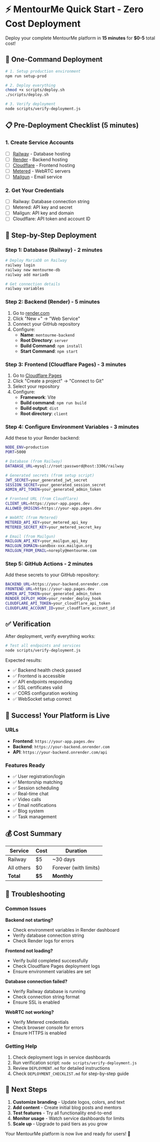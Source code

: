# ⚡ MentourMe Quick Start - Zero Cost Deployment

Deploy your complete MentourMe platform in **15 minutes** for **$0-5** total cost!

## 🚀 One-Command Deployment

```bash
# 1. Setup production environment
npm run setup-prod

# 2. Deploy everything
chmod +x scripts/deploy.sh
./scripts/deploy.sh

# 3. Verify deployment
node scripts/verify-deployment.js
```

## 📋 Pre-Deployment Checklist (5 minutes)

### 1. Create Service Accounts
- [ ] [Railway](https://railway.app) - Database hosting
- [ ] [Render](https://render.com) - Backend hosting  
- [ ] [Cloudflare](https://cloudflare.com) - Frontend hosting
- [ ] [Metered](https://metered.ca) - WebRTC servers
- [ ] [Mailgun](https://mailgun.com) - Email service

### 2. Get Your Credentials
- [ ] Railway: Database connection string
- [ ] Metered: API key and secret
- [ ] Mailgun: API key and domain
- [ ] Cloudflare: API token and account ID

## 🎯 Step-by-Step Deployment

### Step 1: Database (Railway) - 2 minutes
```bash
# Deploy MariaDB on Railway
railway login
railway new mentourme-db
railway add mariadb

# Get connection details
railway variables
```

### Step 2: Backend (Render) - 5 minutes
1. Go to [render.com](https://render.com/dashboard)
2. Click "New +" → "Web Service"
3. Connect your GitHub repository
4. Configure:
   - **Name**: `mentourme-backend`
   - **Root Directory**: `server`
   - **Build Command**: `npm install`
   - **Start Command**: `npm start`

### Step 3: Frontend (Cloudflare Pages) - 3 minutes
1. Go to [Cloudflare Pages](https://dash.cloudflare.com/pages)
2. Click "Create a project" → "Connect to Git"
3. Select your repository
4. Configure:
   - **Framework**: Vite
   - **Build command**: `npm run build`
   - **Build output**: `dist`
   - **Root directory**: `client`

### Step 4: Configure Environment Variables - 3 minutes
Add these to your Render backend:
```bash
NODE_ENV=production
PORT=5000

# Database (from Railway)
DATABASE_URL=mysql://root:password@host:3306/railway

# Generated secrets (from setup script)
JWT_SECRET=your_generated_jwt_secret
SESSION_SECRET=your_generated_session_secret
ADMIN_API_TOKEN=your_generated_admin_token

# Frontend URL (from Cloudflare)
CLIENT_URL=https://your-app.pages.dev
ALLOWED_ORIGINS=https://your-app.pages.dev

# WebRTC (from Metered)
METERED_API_KEY=your_metered_api_key
METERED_SECRET_KEY=your_metered_secret_key

# Email (from Mailgun)
MAILGUN_API_KEY=your_mailgun_api_key
MAILGUN_DOMAIN=sandbox-xxx.mailgun.org
MAILGUN_FROM_EMAIL=noreply@mentourme.com
```

### Step 5: GitHub Actions - 2 minutes
Add these secrets to your GitHub repository:
```bash
BACKEND_URL=https://your-backend.onrender.com
FRONTEND_URL=https://your-app.pages.dev
ADMIN_API_TOKEN=your_generated_admin_token
RENDER_DEPLOY_HOOK=your_render_deploy_hook
CLOUDFLARE_API_TOKEN=your_cloudflare_api_token
CLOUDFLARE_ACCOUNT_ID=your_cloudflare_account_id
```

## ✅ Verification

After deployment, verify everything works:

```bash
# Test all endpoints and services
node scripts/verify-deployment.js
```

Expected results:
- ✅ Backend health check passed
- ✅ Frontend is accessible  
- ✅ API endpoints responding
- ✅ SSL certificates valid
- ✅ CORS configuration working
- ✅ WebSocket setup correct

## 🎉 Success! Your Platform is Live

### URLs
- **Frontend**: `https://your-app.pages.dev`
- **Backend**: `https://your-backend.onrender.com`
- **API**: `https://your-backend.onrender.com/api`

### Features Ready
- ✅ User registration/login
- ✅ Mentorship matching
- ✅ Session scheduling  
- ✅ Real-time chat
- ✅ Video calls
- ✅ Email notifications
- ✅ Blog system
- ✅ Task management

## 💰 Cost Summary

| Service | Cost | Duration |
|---------|------|----------|
| Railway | $5 | ~30 days |
| All others | $0 | Forever (with limits) |
| **Total** | **$5** | **Monthly** |

## 🔧 Troubleshooting

### Common Issues

**Backend not starting?**
- Check environment variables in Render dashboard
- Verify database connection string
- Check Render logs for errors

**Frontend not loading?**
- Verify build completed successfully
- Check Cloudflare Pages deployment logs
- Ensure environment variables are set

**Database connection failed?**
- Verify Railway database is running
- Check connection string format
- Ensure SSL is enabled

**WebRTC not working?**
- Verify Metered credentials
- Check browser console for errors
- Ensure HTTPS is enabled

### Getting Help

1. Check deployment logs in service dashboards
2. Run verification script: `node scripts/verify-deployment.js`
3. Review `DEPLOYMENT.md` for detailed instructions
4. Check `DEPLOYMENT_CHECKLIST.md` for step-by-step guide

## 🚀 Next Steps

1. **Customize branding** - Update logos, colors, and text
2. **Add content** - Create initial blog posts and mentors
3. **Test features** - Try all functionality end-to-end
4. **Monitor usage** - Watch service dashboards for limits
5. **Scale up** - Upgrade to paid tiers as you grow

Your MentourMe platform is now live and ready for users! 🎯
